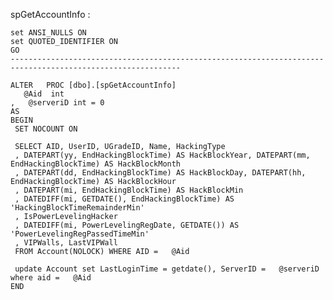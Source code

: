 spGetAccountInfo :



    set ANSI_NULLS ON
    set QUOTED_IDENTIFIER ON
    GO
    ------------------------------------------------------------------------------------------------------------

    ALTER   PROC [dbo].[spGetAccountInfo]
       @Aid  int      
    ,   @serveriD int = 0
    AS    
    BEGIN  
     SET NOCOUNT ON    

     SELECT AID, UserID, UGradeID, Name, HackingType
     , DATEPART(yy, EndHackingBlockTime) AS HackBlockYear, DATEPART(mm, EndHackingBlockTime) AS HackBlockMonth    
     , DATEPART(dd, EndHackingBlockTime) AS HackBlockDay, DATEPART(hh, EndHackingBlockTime) AS HackBlockHour    
     , DATEPART(mi, EndHackingBlockTime) AS HackBlockMin
     , DATEDIFF(mi, GETDATE(), EndHackingBlockTime) AS 'HackingBlockTimeRemainderMin'
     , IsPowerLevelingHacker
     , DATEDIFF(mi, PowerLevelingRegDate, GETDATE()) AS 'PowerLevelingRegPassedTimeMin'
     , VIPWalls, LastVIPWall
     FROM Account(NOLOCK) WHERE AID =   @Aid      

     update Account set LastLoginTime = getdate(), ServerID =   @serveriD  where aid =   @Aid  
    END
